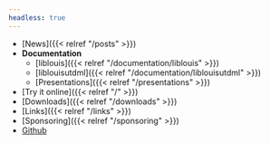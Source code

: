 ```yaml
---
headless: true
---
```


- [News]({{< relref "/posts" >}})
- **Documentation**
  - [liblouis]({{< relref "/documentation/liblouis" >}})
  - [liblouisutdml]({{< relref "/documentation/liblouisutdml" >}})
  - [Presentations]({{< relref "/presentations" >}})
- [Try it online]({{< relref "/" >}})
- [Downloads]({{< relref "/downloads" >}})
- [Links]({{< relref "/links" >}})
- [Sponsoring]({{< relref "/sponsoring" >}})
- [Github](https://github.com/liblouis/liblouis)
<br />
